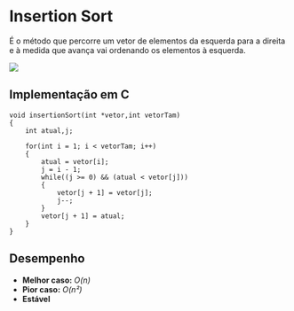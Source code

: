 # Insertion Sort

 É o método que percorre um vetor de elementos da esquerda para a direita e à medida que avança vai ordenando os elementos à esquerda.
 
![](https://upload.wikimedia.org/wikipedia/commons/0/0f/Insertion-sort-example-300px.gif)

## Implementação em C
```
void insertionSort(int *vetor,int vetorTam)
{   
    int atual,j;

    for(int i = 1; i < vetorTam; i++)
    {
        atual = vetor[i];
        j = i - 1;
        while((j >= 0) && (atual < vetor[j]))
        {
            vetor[j + 1] = vetor[j];
            j--;
        }
        vetor[j + 1] = atual;
    }
}
```
## Desempenho
- **Melhor caso:** *O(n)*
- **Pior caso:** *O(n²)*
- **Estável**
